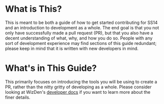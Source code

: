 # What is This?
This is meant to be both a guide of how to get started contributing for SS14 and an introduction to development as a whole. The end goal is that you not only have successfully made a pull request (PR), but that you also have a decent understanding of what, why, and how you do so. 
People with any sort of development experience may find sections of this guide redundant; please keep in mind that it is written with new developers in mind. 

# What's in This Guide?
 This primarily focuses on introducing the tools you will be using to create a PR, rather than the nitty gritty of developing as a whole. Please consider looking at WizDen's [developer docs](https://docs.spacestation14.com/index.html) if you want to learn more about the finer details.

